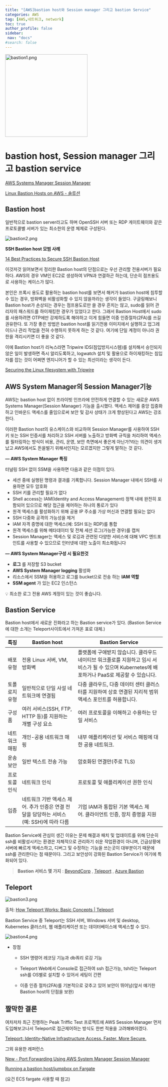 ```yaml
---
title: "[AWS]bastion host와 Session manager 그리고 bastion Service"
categories: AWS
tag: [AWS,네트워크, network]
toc: true
author_profile: false
sidebar:
 nav: "docs"
#search: false
---
```


<img title="" src="../images/2022-12-16-Bastion%20host,bastion%20service,%20Session%20Manager에%20대해%20알아보자/8d78af3f911e518709cd8c7f3874e193755b6dd9.png" alt="bastion1.png" width="263" data-align="center">

# **bastion host, Session manager 그리고  bastion service**

[AWS Systems Manager Session Manager](https://docs.aws.amazon.com/systems-manager/latest/userguide/session-manager.html)

[Linux Bastion Hosts on AWS - 솔루션](https://aws.amazon.com/ko/solutions/implementations/linux-bastion/)

## **Bastion host**

일반적으로 bastion server라고도 하며 OpenSSH 서버 또는 RDP 게이트웨이와 같은 프로토콜별 서버가 있는 최소한의 운영 체제로 구성된다.

![bastion2.png](../images/2022-12-16-Bastion%20host,bastion%20service,%20Session%20Manager에%20대해%20알아보자/672a21b4150937f3dd1a64762cdc49c6b1bb246e.png)

**SSH Bastion host 모범 사례**

[14 Best Practices to Secure SSH Bastion Host](https://goteleport.com/blog/security-hardening-ssh-bastion-best-practices/)

이것저것 읽어보면서 정리한 Bastion host의 단점으로는 우선 관리할 전용서버가 필요하다. AWS의 경우 VM인 EC2로 생성하여 VPN과 연결하곤 하는데, 단순히 점프용도로 사용하는 케이스가 많다.

본인은 프록시 용도로 활용하는 bastion host를 보면서 해커가 bastion host에 침투할 수 있는 경우, 방화벽을 비활성화할 수 있지 않을까라는 생각이 들었다. 구글링해보니 Bastion host가 손상되는 경우는 점프용도로만 쓸 경우 흔치는 않고, sudo를 읽어 관리자의 패스워드를 하이재킹한 경우가 있었다고 한다. 그래서 Bastion Host에서 sudo를 사용하려면 OTP에만 강제하도록 해야하고 이게 힘들면 이중 인증절차(2FA)를 쓰길 권유한다. 또 가장 좋은 방법은 bastion host를 읽기전용 이미지에서 실행하고 업그레이드나 관리 작업을 전혀 수행하지 못하게 하는 것 같다. 여기에 단일 계정이 아니라 권한을 격리시키면 더 좋을 것 같다.

이에 Bastion host가 리눅스라면 Tripwire IDS(침입방지시스템)를 설치해서 승인되지않은 일이 발생하면 즉시 알리도록하고, logwatch 설치 및 활용으로 하이재킹하는 침입자를 잡는 것이 어쩌면 엔지니어가 할 수 있는 최선이라는 생각이 든다.

[Securing the Linux filesystem with Tripwire](https://opensource.com/article/18/1/securing-linux-filesystem-tripwire)

## AWS System Manager의 Session Manager기능

AWS는 bastion host 없이 프라이빗 인프라에 안전하게 연결할 수 있는 새로운 AWS Systems Manager(Session Manager) 기능을 출시했다. 액세스 제어를 중앙 집중화하고 인바운드 액세스를 줄임으로써 보안 및 감사 상태가 크게 향상된다고 AWS는 강조한다.

이러한 Bastion host의 유스케이스와 비교하여 Session Manager를 사용하여 SSH 키 또는 SSH 인증서를 처리하고 SSH 서버를 노출하고 방화벽 규칙을 처리하여 액세스를 필터링하는 방식이 비용, 관리, 운영, 보안 측면에서 좋은게 아닌가?라는 의견이 생겨났고 AWS에서도 돈을벌기 위해서인지는 모르겠지만 그렇게 말하는 것 같다.

**— AWS System Manager 특징**

터널링 SSH 없이 SSM을 사용하면 다음과 같은 이점이 있다.

- 세션 중에 실행된 명령과 결과를 기록합니다. Session Manager 내에서 SSH를 사용하면 모두 암호화
- SSH 키를 관리할 필요가 없다
- Shell access는 IAM(Identity and Access Management) 정책 내에 완전히 포함되어 있으므로 해당 접근을 제어하는 하나의 통로가 있다
- 원격 액세스를 활성화하기 위해 공용 IP 주소를 가상 머신과 연결할 필요는 없다
- SSH 다중화 공격의 가능성을 제거
- IAM 자격 증명에 대한 액세스(예: SSH 또는 RDP)를 통합
- 원격 액세스를 위해 메타데이터 및 전체 세션 로그(가능한 경우)를 캡처
- Session Manager는 액세스 및 로깅과 관련된 다양한 서비스에 대해 VPC 엔드포인트를 사용할 수 있으므로 인터넷에 대한 노출이 최소화됩니다

**— AWS System Manager구성 시 필요한것**

- **로그** 를 저장할 S3 bucket
- **AWS System Manager logging** 활성화
- 리소스에서 SSM을 허용하고 로그를 bucket으로 전송 하는 **IAM 역할**
- **SSM agent** 가 있는 EC2 인스턴스

💡 최소한 로그 전용 AWS 계정이 있는 것이 좋습니다.

## Bastion Service

Bastion host에서 새로운 진화라고 하는 Bastion service가 있다. (Bastion Service에 대한 소개는 Teleport사이트에서 가져온 표로 대체.)

| 특징      | Bastion host                                          | Bastion Service                                                                          |
| ------- | ----------------------------------------------------- | ---------------------------------------------------------------------------------------- |
| 배포 유형   | 전용 Linux 서버, VM, 방화벽                                  | 플랫폼에 구애받지 않습니다. 클라우드 네이티브 워크플로를 지원하고 임시 서비스가 될 수 있으며 Kubernetes에 배포하거나 PaaS로 제공할 수 있습니다. |
| 토폴로지 유형 | 일반적으로 단일 사설 네트워크에 연결됨                                 | 다중 클라우드, 다중 데이터 센터 클러스터를 지원하여 상호 연결된 지리적 범위 액세스 포인트를 허용합니다.                              |
| 구성품     | 여러 서비스(SSH, FTP, HTTP 등)를 지원하는 개별 구성 요소               | 여러 프로토콜을 이해하고 수용하는 단일 서비스                                                                |
| 네트워크 매핑 | 개인-공용 네트워크 매핑                                         | 내부 애플리케이션 및 서비스 매핑에 대한 공용 네트워크.                                                          |
| 운송 보안   | 일반 텍스트 전송 가능                                          | 암호화된 연결만(주로 TLS)                                                                         |
| 프로토콜 인식 | 네트워크 인식                                               | 프로토콜 및 애플리케이션 권한 인식                                                                      |
| 입증      | 네트워크 기반 액세스 제어. 추가 인증은 연결 전달을 담당하는 서비스(예: SSH)에 따라 다름 | 기업 IAM과 통합된 기본 액세스 제어. 클라이언트 인증, 장치 증명을 지원                                               |

Bastion Service에 관심이 생긴 이유는 문제 해결과 패치 및 업데이트를 위해 단순히 ssh를 비활성시키는 환경은 자체적으로 관리하기 쉬운 작업환경이 아니며, 긴급상황에 서버에 빠르게 액세스하고, 디버그 및 수정하는 기능을 쓰는곳이 대부분이기 때문에 ssh를 관리한다는 점 때문이다. 그리고 보안성이 강화된 Bastion Service가 여기에 특화되어 있다.

> **Bastion 서비스 몇 가지** : [BeyondCorp](https://cloud.google.com/beyondcorp) , [Teleport](https://goteleport.com/how-it-works/) , [Azure Bastion](https://docs.microsoft.com/en-us/azure/bastion/bastion-overview)

## **Teleport**

![bastion3.png](../images/2022-12-16-Bastion%20host,bastion%20service,%20Session%20Manager에%20대해%20알아보자/50c6fda7212b5a0f3bb57b91567d10ad123bb17b.png)

출처: [How Teleport Works: Basic Concepts | Teleport](https://goteleport.com/how-it-works)

Bastion Service 중 Teleport는 SSH 서버, Windows 서버 및 desktop, Kubernetes 클러스터, 웹 애플리케이션 또는 데이터베이스에 액세스할 수 있다.

![bastion4.png](../images/2022-12-16-Bastion%20host,bastion%20service,%20Session%20Manager에%20대해%20알아보자/9d31ad065b475b173506c0508b8b3c4b39d06e21.png)

- 장점
  
  - SSH 명령어 레코딩 기능과 db쿼리 로깅 기능
  
  - Teleport Web에서 Console로 접근하여 ssh 접근가능, tsh라는 Teleport ssh를 OS별로 설치할 수 있어서 세팅이 간편
  
  - 이중 인증 절차(2FA)를 기본적으로 갖추고 있어 보안이 뛰어남(앞서 얘기한 Bastion host의 단점을 보완)

## 짤막한 결론

여차저차 최근 진행하는 Peak Triffic Test 프로젝트에 AWS Session Manager 먼저 도입해보고나서 Teleport로 접근제어하는 방식도 한번 적용을 고려해봐야겠다.

[Teleport: Identity-Native Infrastructure Access. Faster. More Secure.](https://goteleport.com/)

그외 유용한 레퍼런스 

[New - Port Forwarding Using AWS System Manager Session Manager](https://aws.amazon.com/ko/blogs/aws/new-port-forwarding-using-aws-system-manager-sessions-manager/)

[Running a bastion host/jumpbox on Fargate](https://blog.deleu.dev/running-a-bastion-host-on-fargate/)

(요건 ECS fargate 사용할 때 참고)
